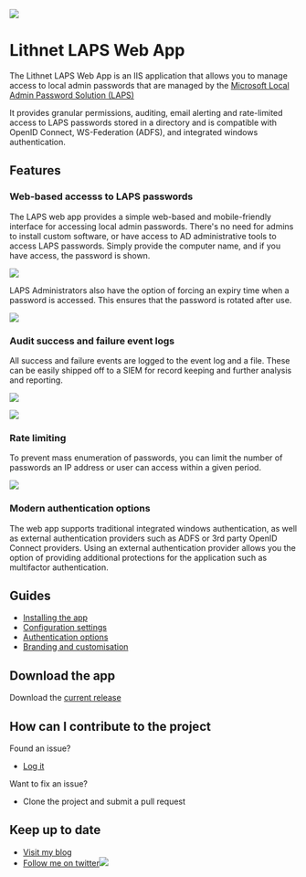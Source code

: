 ![](https://github.com/lithnet/laps-web/wiki/images/logo-ex-small.png)
# Lithnet LAPS Web App
The Lithnet LAPS Web App is an IIS application that allows you to manage access to local admin passwords that are managed by the [Microsoft Local Admin Password Solution (LAPS)](https://technet.microsoft.com/en-us/mt227395.aspx)

It provides granular permissions, auditing, email alerting and rate-limited access to LAPS passwords stored in a directory and is compatible with OpenID Connect, WS-Federation (ADFS), and integrated windows authentication.

## Features
### Web-based accesss to LAPS passwords
The LAPS web app provides a simple web-based and mobile-friendly interface for accessing local admin passwords. There's no need for admins to install custom software, or have access to AD administrative tools to access LAPS passwords. Simply provide the computer name, and if you have access, the password is shown.

![](https://github.com/lithnet/laps-web/wiki/images/RequestPassword.png)

LAPS Administrators also have the option of forcing an expiry time when a password is accessed. This ensures that the password is rotated after use.

![](https://github.com/lithnet/laps-web/wiki/images/ShowPassword.png)

### Audit success and failure event logs
All success and failure events are logged to the event log and a file. These can be easily shipped off to a SIEM for record keeping and further analysis and reporting.

![](https://github.com/lithnet/laps-web/wiki/images/AuditSuccess.png)

![](https://github.com/lithnet/laps-web/wiki/images/AuditFail.png)

### Rate limiting
To prevent mass enumeration of passwords, you can limit the number of passwords an IP address or user can access within a given period.

![](https://github.com/lithnet/laps-web/wiki/images/RateLimited.png)

### Modern authentication options
The web app supports traditional integrated windows authentication, as well as external authentication providers such as ADFS or 3rd party OpenID Connect providers. Using an external authentication provider allows you the option of providing additional protections for the application such as multifactor authentication.

## Guides
*   [Installing the app](https://github.com/lithnet/laps-web/wiki/Installing-the-app)
*   [Configuration settings](https://github.com/lithnet/laps-web/wiki/Configuration-settings)
*   [Authentication options](https://github.com/lithnet/laps-web/wiki/Authentication-options)
*   [Branding and customisation](https://github.com/lithnet/laps-web/wiki/Branding-and-customisation)

## Download the app
Download the [current release](https://github.com/lithnet/laps-web/releases/)

## How can I contribute to the project
Found an issue?
*   [Log it](https://github.com/lithnet/laps-web/issues)

Want to fix an issue?
*   Clone the project and submit a pull request

## Keep up to date
*   [Visit my blog](http://blog.lithiumblue.com)
*   [Follow me on twitter](https://twitter.com/RyanLNewington)![](http://twitter.com/favicon.ico)
